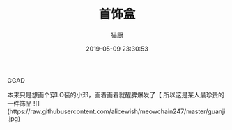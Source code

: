 ﻿---
layout: post
title: 首饰盒
date: 2019-05-09 23:30:53
updated: 2019-05-09 23:30:53
comments: true
categories: [Photo]
tags: [ggad, 格邓, 神奇动物在哪里]
author: "猫厨"
description: ""
toc: true
---

<p>GGAD</p> 
本来只是想画个穿LO装的小邓，画着画着就醒脾爆发了【
所以这是某人最珍贵的一件饰品
![](https://raw.githubusercontent.com/alicewish/meowchain247/master/guanji.jpg)


